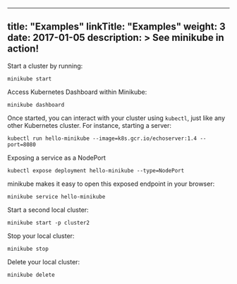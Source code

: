 
---
title: "Examples"
linkTitle: "Examples"
weight: 3
date: 2017-01-05
description: >
  See minikube in action!
---

Start a cluster by running:

`minikube start`

Access Kubernetes Dashboard within Minikube:

`minikube dashboard`

Once started, you can interact with your cluster using `kubectl`, just like any other Kubernetes cluster. For instance, starting a server:

`kubectl run hello-minikube --image=k8s.gcr.io/echoserver:1.4 --port=8080`

Exposing a service as a NodePort

`kubectl expose deployment hello-minikube --type=NodePort`

minikube makes it easy to open this exposed endpoint in your browser:

`minikube service hello-minikube`

Start a second local cluster:

`minikube start -p cluster2`

Stop your local cluster:

`minikube stop`

Delete your local cluster:

`minikube delete`
